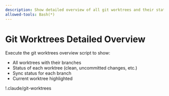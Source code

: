 ```yaml
---
description: Show detailed overview of all git worktrees and their status
allowed-tools: Bash(*)
---
```


# Git Worktrees Detailed Overview

Execute the git worktrees overview script to show:
- All worktrees with their branches
- Status of each worktree (clean, uncommitted changes, etc.)
- Sync status for each branch
- Current worktree highlighted

!.claude/git-worktrees